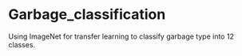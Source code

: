# Garbage_classification
Using ImageNet for transfer learning to classify garbage type into 12 classes.
